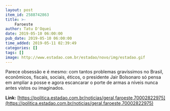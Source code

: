 ```yaml
---
layout: post
item_id: 2588742863
title: >-
    Faroeste
author: Tatu D'Oquei
date: 2019-05-10 06:00:00
pub_date: 2019-05-10 06:00:00
time_added: 2019-05-11 02:39:49
categories: []
tags: []
image: http://www.estadao.com.br/estadao/novo/img/estadao.gif
---
```


Parece obsessão e é mesmo: com tantos problemas gravíssimos no Brasil, econômicos, fiscais, sociais, éticos, o presidente Jair Bolsonaro só pensa em ampliar a posse e agora escancarar o porte de armas a níveis nunca antes vistos ou imaginados.

**Link:** [https://politica.estadao.com.br/noticias/geral,faroeste,70002822975](https://politica.estadao.com.br/noticias/geral,faroeste,70002822975)

